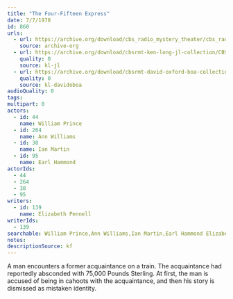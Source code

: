 ```yaml
---
title: "The Four-Fifteen Express"
date: 7/7/1978
id: 860
urls: 
  - url: https://archive.org/download/cbs_radio_mystery_theater/cbs_radio_mystery_theater-0851-0900.zip/cbs_radio_mystery_theater-0851-0900%2Fcbsrmt_0860_the_four_fifteen_express.mp3
    source: archive-org
  - url: https://archive.org/download/cbsrmt-ken-long-jl-collection/CBSRMT - 780707 0860 The Four-Fifteen Express_jl.mp3
    quality: 0
    source: kl-jl
  - url: https://archive.org/download/cbsrmt-david-oxford-boa-collection/CBSRMT-780707-0860-The-Four-Fifteen-Express-(128-48)_WBBM-JE-{BoA}.mp3
    quality: 0
    source: kl-davidoboa
audioQuality: 0
tags: 
multipart: 0
actors:  
  - id: 44
    name: William Prince  
  - id: 264
    name: Ann Williams  
  - id: 38
    name: Ian Martin  
  - id: 95
    name: Earl Hammond
actorIds:  
  - 44  
  - 264  
  - 38  
  - 95
writers:  
  - id: 139
    name: Elizabeth Pennell
writerIds:  
  - 139
searchable: William Prince,Ann Williams,Ian Martin,Earl Hammond Elizabeth Pennell
notes: 
descriptionSource: kf
---
```

A man encounters a former acquaintance on a train. The acquaintance had reportedly absconded with 75,000 Pounds Sterling. At first, the man is accused of being in cahoots with the acquaintance, and then his story is dismissed as mistaken identity.